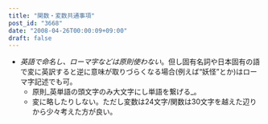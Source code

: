 ```yaml
---
title: "関数・変数共通事項"
post_id: "3668"
date: "2008-04-26T00:00:09+09:00"
draft: false
---
```



* _英語で命名し、ローマ字などは原則使わない_。但し固有名詞や日本固有の語で変に英訳すると逆に意味が取りづらくなる場合(例えば“妖怪”とか)はローマ字記述でも可。
  * 原則_英単語の頭文字のみ大文字にし単語を繋げる_。
  * 変に略したりしない。ただし変数は24文字/関数は30文字を越えた辺りから少々考えた方が良い。
